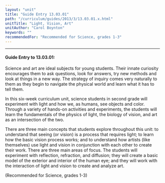 ```yaml
---
layout: "unit"
title: "Guide Entry 13.03.01"
path: "/curriculum/guides/2013/3/13.03.01.x.html"
unitTitle: "Light, Vision, Art"
unitAuthor: "Carol Boynton"
keywords: ""
recommendedFor: "Recommended for Science, grades 1-3"
---
```

<body>
<hr/>
<h4>
Guide Entry to 13.03.01:
</h4>
<p>
Science and art are ideal subjects for young students. Their innate curiosity encourages them to ask questions, look for answers, try new methods and look at things in a new way. The strategy of inquiry comes very naturally to them as they begin to navigate the physical world and learn what it has to tell them.
</p>
<p>
In this six-week curriculum unit, science students in second grade will experiment with light and how we, as humans, see objects and color. Through a variety of hands-on activities and experiments, the students will learn the fundamentals of the physics of light, the biology of vision, and art as an intersection of the two.
</p>
<p>
There are three main concepts that students explore throughout this unit: to understand that seeing (or vision) is a process that requires light; to learn how the basic vision process works; and to understand how artists (like themselves) use light and vision in conjunction with each other to create their work. There are three main areas of focus. The students will experiment with reflection, refraction, and diffusion; they will create a basic model of the exterior and interior of the human eye; and they will work with the interaction of light and vision to create and analyze art.
</p>
<p>
(Recommended for Science, grades 1-3)
</p>
</body>